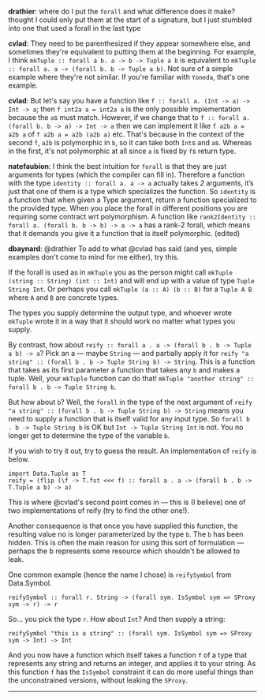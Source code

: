 **drathier**:
where do I put the `forall` and what difference does it make?
thought I could only put them at the start of a signature, but I just stumbled into one that used a forall in the last type

**cvlad**:
They need to be parenthesized if they appear somewhere else, and sometimes they're equivalent to putting them at the beginning. For example, I think `mkTuple :: forall a b. a -> b -> Tuple a b` is equivalent to `mkTuple :: forall a. a -> (forall b. b -> Tuple a b)`.
Not sure of a simple example where they're not similar. If you're familiar with `Yoneda`, that's one example.

**cvlad**:
But let's say you have a function like `f :: forall a. (Int -> a) -> Int -> a`; then `f int2a a = int2a a` is the only possible implementation because the `a`s must match. However, if we change that to `f :: forall a. (forall b. b -> a) -> Int -> a` then we can implement it like `f a2b a = a2b a` of `f a2b a = a2b (a2b a)` etc.
That's because in the context of the second `f`, `a2b` is polymorphic in `b`, so it can take both `Int`s and `a`s.
Whereas in the first, it's not polymorphic at all since `a` is fixed by `f`s return type.

**natefaubion**:
I think the best intuition for `forall` is that they are just arguments for types (which the compiler can fill in). Therefore a function with the type `identity :: forall a. a -> a` actually takes _2_ arguments, it’s just that one of them is a type which specializes the function. So `identity` is a function that when given a Type argument, return a function specialized to the provided type. When you place the forall in different positions you are requiring some contract wrt polymorphism. A function like `rank2Identity :: forall a. (forall b. b -> b) -> a -> a` has a rank-2 forall, which means that it demands you give it a function that is itself polymorphic. (edited)

**dbaynard**:
@drathier To add to what @cvlad has said (and yes, simple examples don't come to mind for me either), try this.

If the forall is used as in `mkTuple` you as the person might call `mkTuple (string :: String) (int :: Int)` and will end up with a value of type `Tuple String Int`. Or perhaps you call `mkTuple (a :: A) (b :: B)` for a `Tuple A B` where `A` and `B` are concrete types.

The types you supply determine the output type, and whoever wrote `mkTuple` wrote it in a way that it should work no matter what types you supply.

By contrast, how about `reify :: forall a . a -> (forall b . b -> Tuple a b) -> a`? Pick an a — maybe `String` — and partially apply it for `reify "a string" :: (forall b . b -> Tuple String b) -> String`. This is a function that takes as its first parameter a function that takes any `b` and makes a tuple. Well, your `mkTuple` function can do that! `mkTuple "another string" :: forall b . b -> Tuple String b`.

But how about `b`? Well, the `forall` in the type of the next argument of `reify "a string" :: (forall b . b -> Tuple String b) -> String` means you need to supply a function that is itself valid for any input type. So `forall b . b -> Tuple String b` is OK but `Int -> Tuple String Int` is not. You no longer get to determine the type of the variable `b`.

If you wish to try it out, try to guess the result. An implementation of `reify` is below.

```
import Data.Tuple as T
reify = (flip (\f -> T.fst <<< f) :: forall a . a -> (forall b . b -> T.Tuple a b) -> a)

```

This is where @cvlad's second point comes in — this is (I believe) one of two implementations of reify (try to find the other one!).

Another consequence is that once you have supplied this function, the resulting value no is longer parameterized by the type `b`. The `b` has been hidden. This is often the main reason for using this sort of formulation — perhaps the b represents some resource which shouldn't be allowed to leak.

One common example (hence the name I chose) is `reifySymbol` from Data.Symbol.

```reifySymbol :: forall r. String -> (forall sym. IsSymbol sym => SProxy sym -> r) -> r```

So… you pick the type `r`. How about `Int`? And then supply a string:

```reifySymbol "this is a string" :: (forall sym. IsSymbol sym => SProxy sym -> Int) -> Int```

And you now have a function which itself takes a function `f` of a type that represents any string and returns an integer, and applies it to your string. As this function `f` has the `IsSymbol` constraint it can do more useful things than the unconstrained versions, without leaking the `SProxy`.

***

